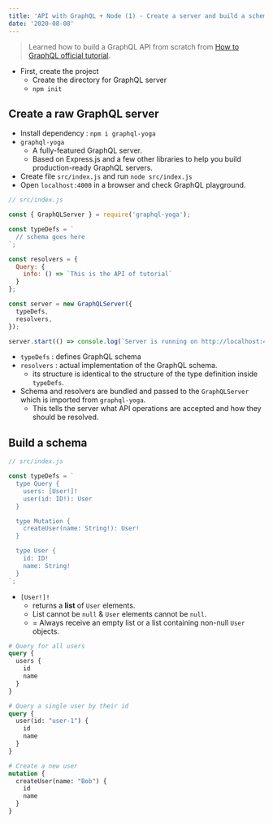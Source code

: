 ```yaml
---
title: 'API with GraphQL + Node (1) - Create a server and build a schema'
date: '2020-08-08'
---
```


> Learned how to build a GraphQL API from scratch from [How to GraphQL official tutorial](https://www.howtographql.com/graphql-js/0-introduction/).

- First, create the project
  - Create the directory for GraphQL server
  - `npm init`

## Create a raw GraphQL server

- Install dependency : `npm i graphql-yoga`
- `graphql-yoga`
  - A fully-featured GraphQL server.
  - Based on Express.js and a few other libraries to help you build production-ready GraphQL servers.
- Create file `src/index.js` and run `node src/index.js`
- Open `localhost:4000` in a browser and check GraphQL playground.

```js
// src/index.js

const { GraphQLServer } = require('graphql-yoga');

const typeDefs = `
  // schema goes here
`;

const resolvers = {
  Query: {
    info: () => `This is the API of tutorial`
  }
};

const server = new GraphQLServer({
  typeDefs,
  resolvers,
});

server.start(() => console.log(`Server is running on http://localhost:4000`));
```

- `typeDefs` : defines GraphQL schema
- `resolvers` : actual implementation of the GraphQL schema.
  - its structure is identical to the structure of the type definition inside `typeDefs`.
- Schema and resolvers are bundled and passed to the `GraphQLServer` which is imported from `graphql-yoga`.
  - This tells the server what API operations are accepted and how they should be resolved.

## Build a schema

```js
// src/index.js

const typeDefs = `
  type Query {
    users: [User!]!
    user(id: ID!): User
  }

  type Mutation {
    createUser(name: String!): User!
  }

  type User {
    id: ID!
    name: String!
  }
`;
```

- `[User!]!`
  - returns a **list** of `User` elements.
  - List cannot be `null` & `User` elements cannot be `null`.
  - = Always receive an empty list or a list containing non-null `User` objects.

```graphql
# Query for all users
query {
  users {
    id
    name
  }
}

# Query a single user by their id
query {
  user(id: "user-1") {
    id
    name
  }
}

# Create a new user
mutation {
  createUser(name: "Bob") {
    id
    name
  }
}
```
